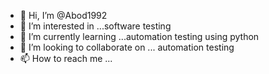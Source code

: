 - 👋 Hi, I’m @Abod1992
- 👀 I’m interested in ...software testing
- 🌱 I’m currently learning ...automation testing using python
- 💞️ I’m looking to collaborate on ... automation testing
- 📫 How to reach me ...

<!---
Abod1992/Abod1992 is a ✨ special ✨ repository because its `README.md` (this file) appears on your GitHub profile.
You can click the Preview link to take a look at your changes.
--->
